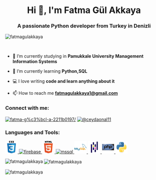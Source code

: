 <h1 align="center">Hi 👋, I'm Fatma Gül Akkaya</h1>
<h3 align="center">A passionate Python developer from Turkey in Denizli</h3>

<p align="left"> <img src="https://komarev.com/ghpvc/?username=fatmagulakkaya&label=Profile%20views&color=0e75b6&style=flat" alt="fatmagulakkaya" /> </p>

<p align="left"> <a href="https://twitter.com/" target="blank"><img src="https://img.shields.io/twitter/follow/?logo=twitter&style=for-the-badge" alt="" /></a> </p>

- 🔭 I’m currently studying in **Pamukkale University Management Information Systems**

- 🌱 I’m currently learning **Python,SQL**

- 💻 I love writing **code and learn anything about it**

- 📫 How to reach me **fatmagulakkaya1@gmail.com**

<h3 align="left">Connect with me:</h3>
<p align="left">
<a href="https://linkedin.com/in/fatma-g%c3%bcl-a-2211b0197/" target="blank"><img align="center" src="https://raw.githubusercontent.com/rahuldkjain/github-profile-readme-generator/master/src/images/icons/Social/linked-in-alt.svg" alt="fatma-g%c3%bcl-a-2211b0197/" height="30" width="40" /></a>
<a href="https://medium.com/@ceydaonal11" target="blank"><img align="center" src="https://raw.githubusercontent.com/rahuldkjain/github-profile-readme-generator/master/src/images/icons/Social/medium.svg" alt="@ceydaonal11" height="30" width="40" /></a>
</p>

<h3 align="left">Languages and Tools:</h3>
<p align="left"> <a href="https://www.w3schools.com/css/" target="_blank" rel="noreferrer"> <img src="https://raw.githubusercontent.com/devicons/devicon/master/icons/css3/css3-original-wordmark.svg" alt="css3" width="40" height="40"/> </a> <a href="https://firebase.google.com/" target="_blank" rel="noreferrer"> <img src="https://www.vectorlogo.zone/logos/firebase/firebase-icon.svg" alt="firebase" width="40" height="40"/> </a> <a href="https://www.w3.org/html/" target="_blank" rel="noreferrer"> <img src="https://raw.githubusercontent.com/devicons/devicon/master/icons/html5/html5-original-wordmark.svg" alt="html5" width="40" height="40"/> </a> <a href="https://www.microsoft.com/en-us/sql-server" target="_blank" rel="noreferrer"> <img src="https://www.svgrepo.com/show/303229/microsoft-sql-server-logo.svg" alt="mssql" width="40" height="40"/> </a> <a href="https://www.mysql.com/" target="_blank" rel="noreferrer"> <img src="https://raw.githubusercontent.com/devicons/devicon/master/icons/mysql/mysql-original-wordmark.svg" alt="mysql" width="40" height="40"/> </a> <a href="https://pandas.pydata.org/" target="_blank" rel="noreferrer"> <img src="https://raw.githubusercontent.com/devicons/devicon/2ae2a900d2f041da66e950e4d48052658d850630/icons/pandas/pandas-original.svg" alt="pandas" width="40" height="40"/> </a> <a href="https://www.php.net" target="_blank" rel="noreferrer"> <img src="https://raw.githubusercontent.com/devicons/devicon/master/icons/php/php-original.svg" alt="php" width="40" height="40"/> </a> <a href="https://www.python.org" target="_blank" rel="noreferrer"> <img src="https://raw.githubusercontent.com/devicons/devicon/master/icons/python/python-original.svg" alt="python" width="40" height="40"/> </a> </p>

<p><img align="left" src="https://github-readme-stats.vercel.app/api/top-langs?username=fatmagulakkaya&show_icons=true&locale=en&layout=compact" alt="fatmagulakkaya" /></p>

<p>&nbsp;<img align="center" src="https://github-readme-stats.vercel.app/api?username=fatmagulakkaya&show_icons=true&locale=en" alt="fatmagulakkaya" /></p>

<p><img align="center" src="https://github-readme-streak-stats.herokuapp.com/?user=fatmagulakkaya&" alt="fatmagulakkaya" /></p>

